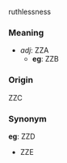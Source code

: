 ruthlessness
### Meaning
+ _adj_: ZZA
    + __eg__: ZZB

### Origin

ZZC

### Synonym

__eg__: ZZD

+ ZZE


